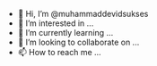 - 👋 Hi, I’m @muhammaddevidsukses
- 👀 I’m interested in ...
- 🌱 I’m currently learning ...
- 💞️ I’m looking to collaborate on ...
- 📫 How to reach me ...

<!---
muhammaddevidsukses/muhammaddevidsukses is a ✨ special ✨ repository because its `README.md` (this file) appears on your GitHub profile.
You can click the Preview link to take a look at your changes.
--->
